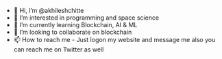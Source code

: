 - 👋 Hi, I’m @akhileshchitte
- 👀 I’m interested in programming and space science
- 🌱 I’m currently learning Blockchain, AI & ML
- 💞️ I’m looking to collaborate on blockchain
- 📫 How to reach me - Just logon my website and message me also you can reach me on Twitter as well

<!---
akhileshchitte/akhileshchitte is a ✨ special ✨ repository because its `README.md` (this file) appears on your GitHub profile.
You can click the Preview link to take a look at your changes.
--->
